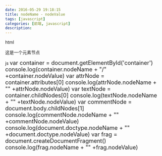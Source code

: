 ```yaml
---
date: 2016-05-29 19:18:15
title: nodeName - nodeValue
tags: [javascript]
categories: [前端, javascript]
description:
---
```



html
<div id="container">
        <p>这是一个元素节点</p>
    </div>

js
<span style="font-size:18px;">var container = document.getElementById('container')
console.log(container.nodeName + "/" +container.nodeValue)
var attrNode = container.attributes[0]
console.log(attrNode.nodeName + "" +attrNode.nodeValue)
var textNode = container.childNodes[0]
console.log(textNode.nodeName + "" +textNode.nodeValue)
var commentNode = document.body.childNodes[1]
console.log(commentNode.nodeName + "" +commentNode.nodeValue)
console.log(document.doctype.nodeName + "" +document.doctype.nodeValue)
 var frag = document.createDocumentFragment()
console.log(frag.nodeName + "" +frag.nodeValue)</span>

